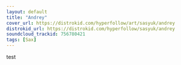 ```yaml
---
layout: default
title: "Andrey"
cover_url: https://distrokid.com/hyperfollow/art/sasyuk/andrey
distrokid_url: https://distrokid.com/hyperfollow/sasyuk/andrey
soundcloud_trackid: 756780421
tags: [Sax]
---
```


test